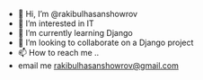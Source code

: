 - 👋 Hi, I’m @rakibulhasanshowrov
- 👀 I’m interested in IT
- 🌱 I’m currently learning Django
- 💞️ I’m looking to collaborate on a Django project 
- 📫 How to reach me ..
- email me rakibulhasanshowrov@gmail.com

<!---
rakibulhasanshowrov/rakibulhasanshowrov is a ✨ special ✨ repository because its `README.md` (this file) appears on your GitHub profile.
You can click the Preview link to take a look at your changes.
--->
